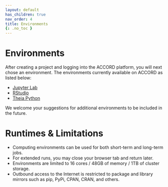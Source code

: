 ```yaml
---
layout: default
has_children: true
nav_order: 4
title: Environments
{: .no_toc }
---
```


# Environments

After creating a project and logging into the ACCORD platform, you will next chose an environment. The environments currently available on ACCORD as listed below:

+ [Jupyter Lab](https://accord-docs.uvarc.io/jupyter.html)
+ [RStudio](https://accord-docs.uvarc.io/rstudio.html)
+ [Theia Python](https://accord-docs.uvarc.io/theia.html)

We welcome your suggestions for additional environments to be included in the future.


# Runtimes & Limitations


- Computing environments can be used for both short-term and long-term jobs.
- For extended runs, you may close your browser tab and return later.
- Environments are limited to 16 cores / 48GB of memory / 1TB of cluster storage.
- Outbound access to the Internet is restricted to package and library mirrors such as pip, PyPi, CPAN, CRAN, and others.


